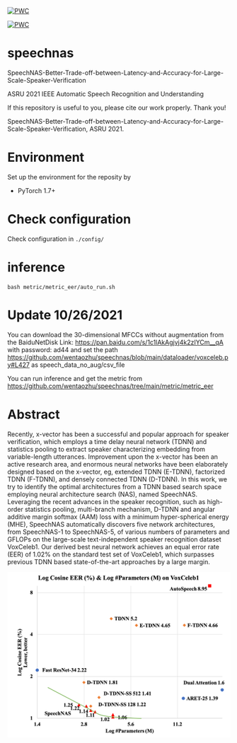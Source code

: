 [![PWC](https://img.shields.io/endpoint.svg?url=https://paperswithcode.com/badge/speechnas-towards-better-trade-off-between/speaker-verification-on-voxceleb)](https://paperswithcode.com/sota/speaker-verification-on-voxceleb?p=speechnas-towards-better-trade-off-between)

[![PWC](https://img.shields.io/endpoint.svg?url=https://paperswithcode.com/badge/speechnas-towards-better-trade-off-between/speaker-verification-on-voxceleb1)](https://paperswithcode.com/sota/speaker-verification-on-voxceleb1?p=speechnas-towards-better-trade-off-between)

# speechnas
SpeechNAS-Better-Trade-off-between-Latency-and-Accuracy-for-Large-Scale-Speaker-Verification

ASRU 2021 IEEE Automatic Speech Recognition and Understanding

If this repository is useful to you, please cite our work properly. Thank you!

SpeechNAS-Better-Trade-off-between-Latency-and-Accuracy-for-Large-Scale-Speaker-Verification, ASRU 2021.

# Environment
Set up the environment for the reposity by
* PyTorch 1.7+

# Check configuration
Check configuration in `./config/`

# inference
```shell
bash metric/metric_eer/auto_run.sh
```

# Update 10/26/2021
You can download the 30-dimensional MFCCs without augmentation from the BaiduNetDisk Link: https://pan.baidu.com/s/1c1lAkAgjvj4k2zIYCm__qA  with password: ad44 and set the path https://github.com/wentaozhu/speechnas/blob/main/dataloader/voxceleb.py#L427 as speech_data_no_aug/csv_file 

You can run inference and get the metric from https://github.com/wentaozhu/speechnas/tree/main/metric/metric_eer

# Abstract
Recently, x-vector has been a successful and popular approach for speaker
verification, which employs a time delay neural network (TDNN) and statistics
pooling to extract speaker characterizing embedding from variable-length
utterances. Improvement upon the x-vector has been an active research area, and
enormous neural networks have been elaborately designed based on the x-vector,
eg, extended TDNN (E-TDNN), factorized TDNN (F-TDNN), and densely connected
TDNN (D-TDNN). In this work, we try to identify the optimal architectures from
a TDNN based search space employing neural architecture search (NAS), named
SpeechNAS. Leveraging the recent advances in the speaker recognition, such as
high-order statistics pooling, multi-branch mechanism, D-TDNN and angular
additive margin softmax (AAM) loss with a minimum hyper-spherical energy (MHE),
SpeechNAS automatically discovers five network architectures, from SpeechNAS-1
to SpeechNAS-5, of various numbers of parameters and GFLOPs on the large-scale
text-independent speaker recognition dataset VoxCeleb1. Our derived best neural
network achieves an equal error rate (EER) of 1.02% on the standard test set of
VoxCeleb1, which surpasses previous TDNN based state-of-the-art approaches by a
large margin.

![image info](./performance_overview_v6.png)
